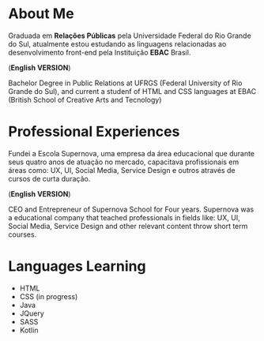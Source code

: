 # About Me
Graduada em **Relações Públicas** pela Universidade Federal do Rio Grande do Sul, atualmente estou estudando as linguagens relacionadas ao desenvolvimento front-end pela Instituição **EBAC** Brasil.

(**English VERSION**)

Bachelor Degree in Public Relations at UFRGS (Federal University of Rio Grande do Sul), and current a studenf of HTML and CSS languages at EBAC (British School of Creative Arts and Tecnology)


# Professional Experiences
Fundei a Escola Supernova, uma empresa da área educacional que durante seus quatro anos de atuação no mercado, capacitava profissionais em áreas como: UX, UI, Social Media, Service Design e outros através de cursos de curta duração. 

(**English VERSION**)

CEO and Entrepreneur of Supernova School for Four years. Supernova was a educational company that teached professionals in fields like: UX, UI, Social Media, Service Design and other relevant content throw short term courses.


# Languages Learning

- HTML
- CSS (in progress)
- Java
- JQuery
- SASS
- Kotlin
